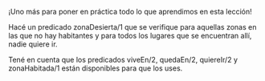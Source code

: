 ¡Uno más para poner en práctica todo lo que aprendimos en esta lección!

Hacé un predicado zonaDesierta/1 que se verifique para aquellas zonas en las que no hay habitantes y para todos los lugares que se encuentran allí, nadie quiere ir.

Tené en cuenta que los predicados viveEn/2, quedaEn/2, quiereIr/2 y zonaHabitada/1 están disponibles para que los uses.